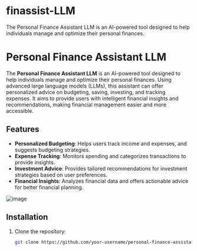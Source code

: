 # finassist-LLM
The Personal Finance Assistant LLM is an AI-powered tool designed to help individuals manage and optimize their personal finances. 

# Personal Finance Assistant LLM

The **Personal Finance Assistant LLM** is an AI-powered tool designed to help individuals manage and optimize their personal finances. Using advanced large language models (LLMs), this assistant can offer personalized advice on budgeting, saving, investing, and tracking expenses. It aims to provide users with intelligent financial insights and recommendations, making financial management easier and more accessible.

## Features
- **Personalized Budgeting**: Helps users track income and expenses, and suggests budgeting strategies.
- **Expense Tracking**: Monitors spending and categorizes transactions to provide insights.
- **Investment Advice**: Provides tailored recommendations for investment strategies based on user preferences.
- **Financial Insights**: Analyzes financial data and offers actionable advice for better financial planning.

![image](https://github.com/user-attachments/assets/3c30a4bc-16f4-4307-86ca-54f70465774a)


## Installation

1. Clone the repository:
   ```bash
   git clone https://github.com/your-username/personal-finance-assistant-LLM.git
